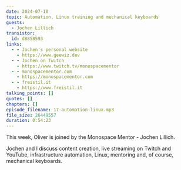 ```yaml
---
date: 2024-07-18
topic: Automation, Linux training and mechanical keyboards
guests:
  - Jochen Lillich
transistor:
  id: d8858593
links:
  - - Jochen's personal website
    - https://www.geewiz.dev
  - - Jochen on Twitch
    - https://www.twitch.tv/monospacementor
  - - monospacementor.com
    - https://monospacementor.com
  - - freistil.it
    - https://www.freistil.it
talking_points: []
quotes: []
chapters: []
episode_filename: 17-automation-linux.mp3
file_size: 26449557
duration: 0:54:23
---
```


This week, Oliver is joined by the Monospace Mentor - Jochen Lillich.

Jochen and I discuss content creation, live streaming on Twitch and YouTube, infrastructure automation, Linux, mentoring and, of course, mechanical keyboards.
